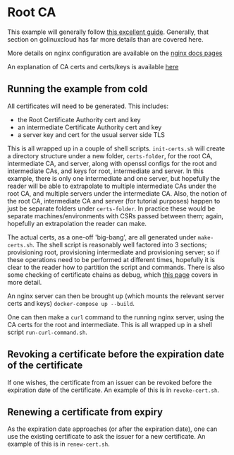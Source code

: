 # Root CA

This example will generally follow [this excellent guide](https://www.golinuxcloud.com/openssl-create-certificate-chain-linux). Generally,
that section on golinuxcloud has far more details than are covered here.

More details on nginx configuration are available on the [nginx docs pages](http://nginx.org/en/docs/http/configuring_https_servers.html)

An explanation of CA certs and certs/keys is available [here](http://www.steves-internet-guide.com/ssl-certificates-explained/)

## Running the example from cold

All certificates will need to be generated. This includes:
- the Root Certificate Authority cert and key
- an intermediate Certificate Authority cert and key
- a server key and cert for the usual server side TLS

This is all wrapped up in a couple of shell scripts. `init-certs.sh` will create a directory structure under a new folder, `certs-folder`,
for the root CA, intermediate CA, and server, along with openssl configs for the root and intermediate CAs, and keys for root, intermediate and server.
In this example, there is only one intermediate and one server, but hopefully the reader will be able to extrapolate to multiple intermediate CAs
under the root CA, and multiple servers under the intermediate CA. Also, the notion of the root CA, intermediate CA and server (for tutorial purposes)
happen to just be separate folders under `certs-folder`. In practice these would be separate machines/environments with CSRs passed between them;
again, hopefully an extrapolation the reader can make.

The actual certs, as a one-off 'big-bang', are all generated under `make-certs.sh`. The shell script is reasonably well factored into 3 sections;
provisioning root, provisioning intermediate and provisioning server; so if these operations need to be performed at different times, hopefully it
is clear to the reader how to partition the script and commands. There is also some checking of certificate chains as debug, which
[this page](https://www.howtouselinux.com/post/exploring-unable-to-get-local-issuer-certificate) covers in more detail.

An nginx server can then be brought up (which mounts the relevant server certs and keys) `docker-compose up --build`.

One can then make a `curl` command to the running nginx server, using the CA certs for the root and intermediate.
This is all wrapped up in a shell script `run-curl-command.sh`.

## Revoking a certificate before the expiration date of the certificate

If one wishes, the certificate from an issuer can be revoked before the expiration date of the certificate. An example of this is in `revoke-cert.sh`.

## Renewing a certificate from expiry

As the expiration date approaches (or after the expiration date), one can use the existing certificate to ask the issuer for a new certificate.
An example of this is in `renew-cert.sh`.